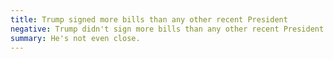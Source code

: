 ```yaml
---
title: Trump signed more bills than any other recent President
negative: Trump didn't sign more bills than any other recent President
summary: He's not even close.
---
```

